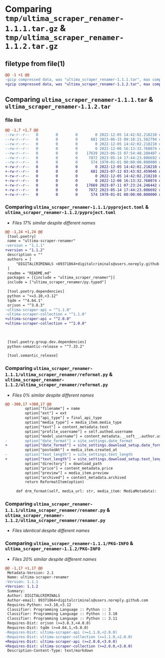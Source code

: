 # Comparing `tmp/ultima_scraper_renamer-1.1.1.tar.gz` & `tmp/ultima_scraper_renamer-1.1.2.tar.gz`

## filetype from file(1)

```diff
@@ -1 +1 @@
-gzip compressed data, was "ultima_scraper_renamer-1.1.1.tar", max compression
+gzip compressed data, was "ultima_scraper_renamer-1.1.2.tar", max compression
```

## Comparing `ultima_scraper_renamer-1.1.1.tar` & `ultima_scraper_renamer-1.1.2.tar`

### file list

```diff
@@ -1,7 +1,7 @@
--rw-r--r--   0        0        0        0 2022-12-05 14:42:02.218210 ultima_scraper_renamer-1.1.1/README.md
--rw-r--r--   0        0        0      681 2023-06-15 09:18:21.582794 ultima_scraper_renamer-1.1.1/pyproject.toml
--rw-r--r--   0        0        0        0 2022-12-05 14:42:02.218210 ultima_scraper_renamer-1.1.1/ultima_scraper_renamer/__init__.py
--rw-r--r--   0        0        0        0 2022-12-06 16:13:32.768074 ultima_scraper_renamer-1.1.1/ultima_scraper_renamer/py.typed
--rw-r--r--   0        0        0    17639 2023-06-15 07:54:48.280407 ultima_scraper_renamer-1.1.1/ultima_scraper_renamer/reformat.py
--rw-r--r--   0        0        0     7872 2023-05-14 17:44:23.086692 ultima_scraper_renamer-1.1.1/ultima_scraper_renamer/renamer.py
--rw-r--r--   0        0        0      574 1970-01-01 00:00:00.000000 ultima_scraper_renamer-1.1.1/PKG-INFO
+-rw-r--r--   0        0        0        0 2022-12-05 14:42:02.218210 ultima_scraper_renamer-1.1.2/README.md
+-rw-r--r--   0        0        0      681 2023-07-12 03:43:02.459046 ultima_scraper_renamer-1.1.2/pyproject.toml
+-rw-r--r--   0        0        0        0 2022-12-05 14:42:02.218210 ultima_scraper_renamer-1.1.2/ultima_scraper_renamer/__init__.py
+-rw-r--r--   0        0        0        0 2022-12-06 16:13:32.768074 ultima_scraper_renamer-1.1.2/ultima_scraper_renamer/py.typed
+-rw-r--r--   0        0        0    17669 2023-07-11 07:23:24.246442 ultima_scraper_renamer-1.1.2/ultima_scraper_renamer/reformat.py
+-rw-r--r--   0        0        0     7872 2023-05-14 17:44:23.086692 ultima_scraper_renamer-1.1.2/ultima_scraper_renamer/renamer.py
+-rw-r--r--   0        0        0      574 1970-01-01 00:00:00.000000 ultima_scraper_renamer-1.1.2/PKG-INFO
```

### Comparing `ultima_scraper_renamer-1.1.1/pyproject.toml` & `ultima_scraper_renamer-1.1.2/pyproject.toml`

 * *Files 17% similar despite different names*

```diff
@@ -1,24 +1,24 @@
 [tool.poetry]
 name = "ultima-scraper-renamer"
-version = "1.1.1"
+version = "1.1.2"
 description = ""
 authors = [
     "DIGITALCRIMINALS <89371864+digitalcriminals@users.noreply.github.com>",
 ]
 readme = "README.md"
 packages = [{include = "ultima_scraper_renamer"}]
 include = ["ultima_scraper_renamer/py.typed"]
 
 [tool.poetry.dependencies]
 python = ">=3.10,<3.12"
 tqdm = "^4.64.1"
 orjson = "^3.8.3"
-ultima-scraper-api = "^1.1.0"
-ultima-scraper-collection = "^1.1.0"
+ultima-scraper-api = "^2.0.0"
+ultima-scraper-collection = "^2.0.0"
 
 
 
 [tool.poetry.group.dev.dependencies]
 python-semantic-release = "^7.33.2"
 
 [tool.semantic_release]
```

### Comparing `ultima_scraper_renamer-1.1.1/ultima_scraper_renamer/reformat.py` & `ultima_scraper_renamer-1.1.2/ultima_scraper_renamer/reformat.py`

 * *Files 0% similar despite different names*

```diff
@@ -380,17 +380,17 @@
         option["filename"] = name
         option["ext"] = ext
         option["api_type"] = final_api_type
         option["media_type"] = media_item.media_type
         option["text"] = content_metadata.text
         option["profile_username"] = self.authed.username
         option["model_username"] = content_metadata.__soft__.author.username
-        option["date_format"] = site_settings.date_format
+        option["date_format"] = site_settings.download_setup.date_format
         option["postedAt"] = media_item.created_at
-        option["text_length"] = site_settings.text_length
+        option["text_length"] = site_settings.download_setup.text_length
         option["directory"] = download_path
         option["price"] = content_metadata.price
         option["preview"] = media_item.preview
         option["archived"] = content_metadata.archived
         return ReformatItem(option)
 
     def drm_format(self, media_url: str, media_item: MediaMetadata):
```

### Comparing `ultima_scraper_renamer-1.1.1/ultima_scraper_renamer/renamer.py` & `ultima_scraper_renamer-1.1.2/ultima_scraper_renamer/renamer.py`

 * *Files identical despite different names*

### Comparing `ultima_scraper_renamer-1.1.1/PKG-INFO` & `ultima_scraper_renamer-1.1.2/PKG-INFO`

 * *Files 20% similar despite different names*

```diff
@@ -1,17 +1,17 @@
 Metadata-Version: 2.1
 Name: ultima-scraper-renamer
-Version: 1.1.1
+Version: 1.1.2
 Summary: 
 Author: DIGITALCRIMINALS
 Author-email: 89371864+digitalcriminals@users.noreply.github.com
 Requires-Python: >=3.10,<3.12
 Classifier: Programming Language :: Python :: 3
 Classifier: Programming Language :: Python :: 3.10
 Classifier: Programming Language :: Python :: 3.11
 Requires-Dist: orjson (>=3.8.3,<4.0.0)
 Requires-Dist: tqdm (>=4.64.1,<5.0.0)
-Requires-Dist: ultima-scraper-api (>=1.1.0,<2.0.0)
-Requires-Dist: ultima-scraper-collection (>=1.1.0,<2.0.0)
+Requires-Dist: ultima-scraper-api (>=2.0.0,<3.0.0)
+Requires-Dist: ultima-scraper-collection (>=2.0.0,<3.0.0)
 Description-Content-Type: text/markdown
```

